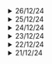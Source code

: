 <details>
   <summary>26/12/24</summary>
  
  ## Key Learnings
  ### Business Case Study
  - Building a business for a clothing industry.
  - We buy rolls of cloth, stitch them (shirts, t-shirts, jeans, ties, hankies) and sell them directly to customers (open your own outlet)
  - You will need CAs, designers, managers, packaging (clean, iron, then wrap), distribution, space, labour, machines, cloth
  - Labor and machine go hand in hand (more the machines you buy, more labour you need to operate them). If you have less machines and you need to achieve more results, then labour will have to work in shifts.
  - Build your own website, make sure your customers are aware of it. Also make it easy for them to order stuff online.
  - Innovate continuously without fail and perfect your product first.
  - Marketing, freebies to get people hooked to your product with the help of psychology.
  - Keep calling them (or emailing them) on monthly basis (get to know their perspective), get feedback.
  - Gain their trust, now they won't go anywhere.
  - Give a free shirt, then next month or so, offer them another shirt or another pant.
  - Give them an option for customizable products. Like printing whatever they like on t-shirts and stuff like that.
  - A company or business only grows when people in different departments talk to each other on regular basis. If you are an engineer, go talk to the sales manager, if you are a developer, go talk to the product designer and so on. Keep learning everything your company is doing.
  - Is your company doing a great job in delivering what it promises? If not, what can we optimize? To recognise this, you need to know in and out of your company. This only happens if you have connections. This can be a great oppurtunity for a startup.
  - Conduct only one meeting per week, gather atleast one person form every department and make them do a weekly review. Discuss all problems faced. This make all people aware of what's happening in the company. More importantly, keep reinforcing you vision for the company. Remind everyone of the vision and why you started the business in the first place.
  - To understand a business, understand its entire supply chain.
  - You don't need a revolutionary idea, you can think of doing an already existing thing in an efficient manner.
</details>

<details>
   <summary>25/12/24</summary>
  
  ## Key Learnings
  ### C++ 
  - Implicit and explicit conversions
  - Usage of `static_cast` to perform explicit conversion
  - How many different ways in which we can perform explicit conversions?
  - Program of the day: Each element in an array should have unique no. of occurances. Ex: [1,2,2,1,1,3], 1 occurs three times, 2 occurs two times, 3 occurs 3 times
  - Wrote the program using some templates, using sort fuction which is inbuilt function
  - Problem: There are zeros involved, which makes it harder to understand
</details>




<details>
   <summary>24/12/24</summary>
  
  ## Key Learnings
  ### Communication Engineering
  - Calculation of entropy for joint probability distribution given for Huffman Coding sequence
  ### VLSI
  - Low power configurations
### Non-technical Book
  - Before you StartUp: Know your why's. Think about all easier options. Startup might not be the best idea for your dreams to come to reality.
### C++
  - Floating point types are error prone.
  - cout by default has 6 significant digits
  - Error can propagate when many mathematical operations are involved (+ and *). For example, 0.1 has a rounding error at its 17 significant digit, add 0.1 ten times and the error propagates to 16th sig. digit
  - Inf, NaN
  - std::boolalpha
  - std::cin.get() doesn't ignore whitespaces
</details>

<details>
   <summary>23/12/24</summary>
  
  ## Key Learnings
   ### MATLAB
   - Simulation of ASK modulator and demodulator using Simulink
   - Introduction to Bernoulli binary generator
   - Extending ASK to achieve FSK which is nothing but addition of two ASK signals
   - Introduction to hardware simulation of a self balancing motorcycle which is programmed as an inverted pendulum
   - There are a lot of examples in simulink to go through, they each cover a unique concept
   - In MATLAB website there are way more apps, so we can use them to our advantage 

   ### C++
   - All about integers, modulo wrap around concept, why unsigned integers are unfavored, when an expression involves signed and unsigned operands, the signed operand is converted to unsigned.
   - Introduction to fixed width integers
   - Scientific notation

   ### Project Based Learning
   - Building a text editor in C
   - Difference between canonical and raw mode of terminal
   - Built a simple program which prints ASCII value of the character which I just give as input without pressing enter.
   - ECHO feature is what causes each key you type to be printed to terminal
</details>


<details>
   <summary>22/12/24</summary>
  
  ## Key Learnings
  - C++ : Program terminated with signal SIGFPE, arithmetic exception error. Different data types. `void` is a special case. You can `return void()` from a function or just `return`. Review of Substring program (longest substring of non-repeating characters).
  - Before you StartUp book: Five major themes: Product, Competition, Cash, Legal System and Team
  - PCB Designing: Finished adding footprints, placed components roughly on the PCB
  - MATLAB: Basics of simulink and how to use it. Example projects: mobile rover, self-balancing robot, race car, automatic guitar tuner.
  - Some basics to be learnt: PID Control, low pass filtering, curve fitting, mean, median, std, scatter plot, FFT, inv of matrix, image segmentation, deep learning, optimization.
</details>


<details>
   <summary>21/12/24</summary>
  
  ## Key Learnings
  - C++ for 3 hours
  - PCB designing: Finished the schematic design of STM32 + RF integration module. Learnt antenna impedance matching.
  - Dopamine Detox Book finished
  - Newton's Cradle Explained: Conservation of energy/momentum seems to be the wrong approach to explain it. There is something called Hertz's adjustment to Hookes' law
  - Reviewed some companies that specialise in RF domain
  - Project Based Learning in C: Writing a shell in C, learnt about tokenization of a string, which makes work so much easier
</details>

